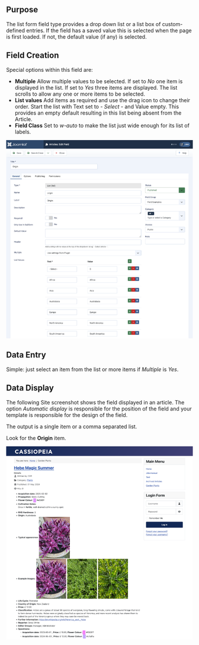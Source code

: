 <!-- Filename: J3.x:Adding_custom_fields/List_Field / Display title: List Field -->

## Purpose

The list form field type provides a drop down list or a list box of
custom-defined entries. If the field has a saved value this is selected
when the page is first loaded. If not, the default value (if any) is
selected.

## Field Creation

Special options within this field are:

- **Multiple** Allow multiple values to be selected. If set to *No* one item is
displayed in the list. If set to *Yes* three items are displayed. The list
scrolls to allow any one or more items to be selected.
- **List values** Add items as required and use the drag icon to change their
order. Start the list with Text set to *- Select -* and Value empty. This
provides an empty default resulting in this list being absent from the Article.
- **Field Class** Set to *w-auto* to make the list just wide enough for its
list of labels.

![List field creation](../../../images/en/fields/fields-list.png "List Field Creation")

## Data Entry

Simple: just select an item from the list or more items if *Multiple* is *Yes*.

## Data Display

The following Site screenshot shows the field displayed in an article. The
option *Automatic display* is responsible for the position of the field and
your template is responsible for the design of the field.

The output is a single item or a comma separated list.

Look for the **Origin** item.

![Display of all fields](../../../images/en/fields/fields-display.png "Fields display")
